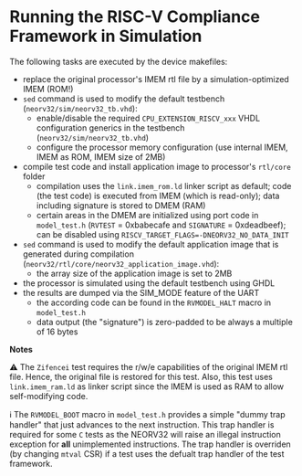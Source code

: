 # Running the RISC-V Compliance Framework in Simulation


The following tasks are executed by the device makefiles:

* replace the original processor's IMEM rtl file by a simulation-optimized IMEM (ROM!)
* `sed` command is used to modify the default testbench (`neorv32/sim/neorv32_tb.vhd`):
  * enable/disable the required `CPU_EXTENSION_RISCV_xxx` VHDL configuration generics in the testbench (`neorv32/sim/neorv32_tb.vhd`)
  * configure the processor memory configuration (use internal IMEM, IMEM as ROM, IMEM size of 2MB)
* compile test code and install application image to processor's `rtl/core` folder
  * compilation uses the `link.imem_rom.ld` linker script as default; code (the test code) is executed from IMEM (which is read-only); data including signature is stored to DMEM (RAM)
  * certain areas in the DMEM are initialized using port code in `model_test.h` (`RVTEST` = 0xbabecafe and `SIGNATURE` = 0xdeadbeef); can be disabled using `RISCV_TARGET_FLAGS=-DNEORV32_NO_DATA_INIT`
* `sed` command is used to modify the default application image that is generated during compilation (`neorv32/rtl/core/neorv32_application_image.vhd`):
  * the array size of the application image is set to 2MB
* the processor is simulated using the default testbench using GHDL
* the results are dumped via the SIM_MODE feature of the UART
  * the according code can be found in the `RVMODEL_HALT` macro in `model_test.h`
  * data output (the "signature") is zero-padded to be always a multiple of 16 bytes


**Notes**

:warning: The `Zifencei` test requires the r/w/e capabilities of the original IMEM rtl file.
Hence, the original file is restored for this test. Also, this test uses `link.imem_ram.ld` as linker script since the
IMEM is used as RAM to allow self-modifying code.

:information_source: The `RVMODEL_BOOT` macro in `model_test.h` provides a simple "dummy trap handler" that just advances to the next instruction. This trap handler is required
for some `C` tests as the NEORV32 will raise an illegal instruction exception for **all** unimplemented instructions. The trap handler is overriden (by changing `mtval` CSR) if
a test uses the defualt trap handler of the test framework.
